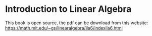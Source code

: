 # Introduction to Linear Algebra

This book is open source, the pdf can be download from this website: https://math.mit.edu/~gs/linearalgebra/ila6/indexila6.html